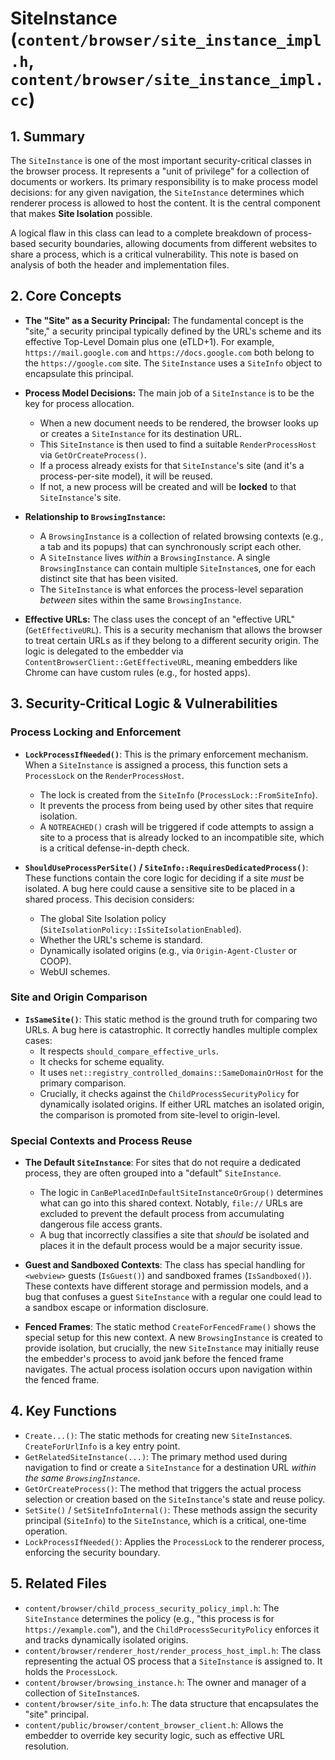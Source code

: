 # SiteInstance (`content/browser/site_instance_impl.h`, `content/browser/site_instance_impl.cc`)

## 1. Summary

The `SiteInstance` is one of the most important security-critical classes in the browser process. It represents a "unit of privilege" for a collection of documents or workers. Its primary responsibility is to make process model decisions: for any given navigation, the `SiteInstance` determines which renderer process is allowed to host the content. It is the central component that makes **Site Isolation** possible.

A logical flaw in this class can lead to a complete breakdown of process-based security boundaries, allowing documents from different websites to share a process, which is a critical vulnerability. This note is based on analysis of both the header and implementation files.

## 2. Core Concepts

*   **The "Site" as a Security Principal:** The fundamental concept is the "site," a security principal typically defined by the URL's scheme and its effective Top-Level Domain plus one (eTLD+1). For example, `https://mail.google.com` and `https://docs.google.com` both belong to the `https://google.com` site. The `SiteInstance` uses a `SiteInfo` object to encapsulate this principal.

*   **Process Model Decisions:** The main job of a `SiteInstance` is to be the key for process allocation.
    *   When a new document needs to be rendered, the browser looks up or creates a `SiteInstance` for its destination URL.
    *   This `SiteInstance` is then used to find a suitable `RenderProcessHost` via `GetOrCreateProcess()`.
    *   If a process already exists for that `SiteInstance`'s site (and it's a process-per-site model), it will be reused.
    *   If not, a new process will be created and will be **locked** to that `SiteInstance`'s site.

*   **Relationship to `BrowsingInstance`:**
    *   A `BrowsingInstance` is a collection of related browsing contexts (e.g., a tab and its popups) that can synchronously script each other.
    *   A `SiteInstance` lives *within* a `BrowsingInstance`. A single `BrowsingInstance` can contain multiple `SiteInstance`s, one for each distinct site that has been visited.
    *   The `SiteInstance` is what enforces the process-level separation *between* sites within the same `BrowsingInstance`.

*   **Effective URLs:** The class uses the concept of an "effective URL" (`GetEffectiveURL`). This is a security mechanism that allows the browser to treat certain URLs as if they belong to a different security origin. The logic is delegated to the embedder via `ContentBrowserClient::GetEffectiveURL`, meaning embedders like Chrome can have custom rules (e.g., for hosted apps).

## 3. Security-Critical Logic & Vulnerabilities

### Process Locking and Enforcement

*   **`LockProcessIfNeeded()`**: This is the primary enforcement mechanism. When a `SiteInstance` is assigned a process, this function sets a `ProcessLock` on the `RenderProcessHost`.
    *   The lock is created from the `SiteInfo` (`ProcessLock::FromSiteInfo`).
    *   It prevents the process from being used by other sites that require isolation.
    *   A `NOTREACHED()` crash will be triggered if code attempts to assign a site to a process that is already locked to an incompatible site, which is a critical defense-in-depth check.

*   **`ShouldUseProcessPerSite()` / `SiteInfo::RequiresDedicatedProcess()`**: These functions contain the core logic for deciding if a site *must* be isolated. A bug here could cause a sensitive site to be placed in a shared process. This decision considers:
    *   The global Site Isolation policy (`SiteIsolationPolicy::IsSiteIsolationEnabled`).
    *   Whether the URL's scheme is standard.
    *   Dynamically isolated origins (e.g., via `Origin-Agent-Cluster` or COOP).
    *   WebUI schemes.

### Site and Origin Comparison

*   **`IsSameSite()`**: This static method is the ground truth for comparing two URLs. A bug here is catastrophic. It correctly handles multiple complex cases:
    *   It respects `should_compare_effective_urls`.
    *   It checks for scheme equality.
    *   It uses `net::registry_controlled_domains::SameDomainOrHost` for the primary comparison.
    *   Crucially, it checks against the `ChildProcessSecurityPolicy` for dynamically isolated origins. If either URL matches an isolated origin, the comparison is promoted from site-level to origin-level.

### Special Contexts and Process Reuse

*   **The Default `SiteInstance`**: For sites that do not require a dedicated process, they are often grouped into a "default" `SiteInstance`.
    *   The logic in `CanBePlacedInDefaultSiteInstanceOrGroup()` determines what can go into this shared context. Notably, `file://` URLs are excluded to prevent the default process from accumulating dangerous file access grants.
    *   A bug that incorrectly classifies a site that *should* be isolated and places it in the default process would be a major security issue.

*   **Guest and Sandboxed Contexts**: The class has special handling for `<webview>` guests (`IsGuest()`) and sandboxed frames (`IsSandboxed()`). These contexts have different storage and permission models, and a bug that confuses a guest `SiteInstance` with a regular one could lead to a sandbox escape or information disclosure.

*   **Fenced Frames**: The static method `CreateForFencedFrame()` shows the special setup for this new context. A new `BrowsingInstance` is created to provide isolation, but crucially, the new `SiteInstance` may initially reuse the embedder's process to avoid jank before the fenced frame navigates. The actual process isolation occurs upon navigation within the fenced frame.

## 4. Key Functions

*   `Create...()`: The static methods for creating new `SiteInstance`s. `CreateForUrlInfo` is a key entry point.
*   `GetRelatedSiteInstance(...)`: The primary method used during navigation to find or create a `SiteInstance` for a destination URL *within the same `BrowsingInstance`*.
*   `GetOrCreateProcess()`: The method that triggers the actual process selection or creation based on the `SiteInstance`'s state and reuse policy.
*   `SetSite()` / `SetSiteInfoInternal()`: These methods assign the security principal (`SiteInfo`) to the `SiteInstance`, which is a critical, one-time operation.
*   `LockProcessIfNeeded()`: Applies the `ProcessLock` to the renderer process, enforcing the security boundary.

## 5. Related Files

*   `content/browser/child_process_security_policy_impl.h`: The `SiteInstance` determines the policy (e.g., "this process is for `https://example.com`"), and the `ChildProcessSecurityPolicy` enforces it and tracks dynamically isolated origins.
*   `content/browser/renderer_host/render_process_host_impl.h`: The class representing the actual OS process that a `SiteInstance` is assigned to. It holds the `ProcessLock`.
*   `content/browser/browsing_instance.h`: The owner and manager of a collection of `SiteInstance`s.
*   `content/browser/site_info.h`: The data structure that encapsulates the "site" principal.
*   `content/public/browser/content_browser_client.h`: Allows the embedder to override key security logic, such as effective URL resolution.